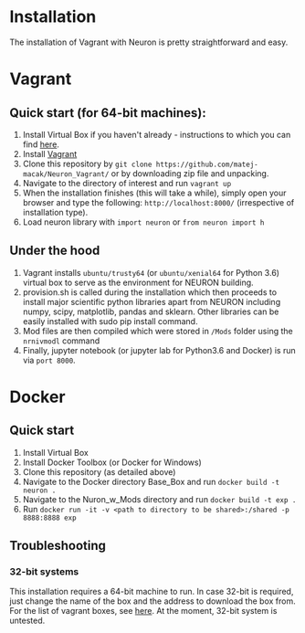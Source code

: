 # Installation

The installation of Vagrant with Neuron is pretty straightforward and easy. 

# Vagrant

## Quick start (for 64-bit machines):

1. Install Virtual Box if you haven't already - instructions to which you can find [here](https://www.virtualbox.org/wiki/Downloads).
2. Install [Vagrant](http://www.vagrantup.com/)
3. Clone this repository by `git clone https://github.com/matej-macak/Neuron_Vagrant/` or by downloading zip file and unpacking.
4. Navigate to the directory of interest and run `vagrant up`
5. When the installation finishes (this will take a while), simply open your browser and type the following: `http://localhost:8000/` (irrespective of installation type).
6. Load neuron library with `import neuron` or `from neuron import h`

## Under the hood

1. Vagrant installs `ubuntu/trusty64` (or `ubuntu/xenial64` for Python 3.6) virtual box to serve as the environment for NEURON building. 
2. provision.sh is called during the installation which then proceeds to install major scientific python libraries apart from NEURON including numpy, scipy, matplotlib, pandas and sklearn. Other libraries can be easily installed with sudo pip install <library> command. 
3. Mod files are then compiled which were stored in `/Mods` folder using the `nrnivmodl` command
4. Finally, jupyter notebook (or jupyter lab for Python3.6 and Docker) is run via `port 8000`. 

# Docker

## Quick start

1. Install Virtual Box
2. Install Docker Toolbox (or Docker for Windows)
3. Clone this repository (as detailed above)
4. Navigate to the Docker directory Base_Box and run `docker build -t neuron .`
5. Navigate to the Nuron_w_Mods directory and run `docker build -t exp .`
6. Run `docker run -it -v <path to directory to be shared>:/shared -p 8888:8888 exp`

## Troubleshooting

### 32-bit systems
This installation requires a 64-bit machine to run. In case 32-bit is required, just change the name of the box and the address to download the box from. For the list of vagrant boxes, see [here](http://www.vagrantbox.es/). At the moment, 32-bit system is untested.
